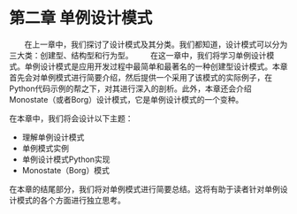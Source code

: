 第二章 单例设计模式
===


&nbsp;&nbsp;&nbsp;&nbsp;&nbsp;&nbsp;&nbsp;在上一章中，我们探讨了设计模式及其分类。我们都知道，设计模式可以分为三大类：创建型、结构型和行为型。
&nbsp;&nbsp;&nbsp;&nbsp;&nbsp;&nbsp;&nbsp;在这一章中，我们将学习单例设计模式。单例设计模式是应用开发过程中最简单和最著名的一种创建型设计模式。本章首先会对单例模式进行简要介绍，然后提供一个采用了该模式的实际例子，在Python代码示例的帮之下，对其进行深入的剖析。此外，本章还会介绍Monostate（或者Borg）设计模式，它是单例设计模式的一个变种。

在本章中，我们将会设计以下主题：
* 理解单例设计模式
* 单例模式实例
* 单例设计模式Python实现
* Monostate（Borg）模式

在本章的结尾部分，我们将对单例模式进行简要总结。这将有助于读者针对单例设计模式的各个方面进行独立思考。
